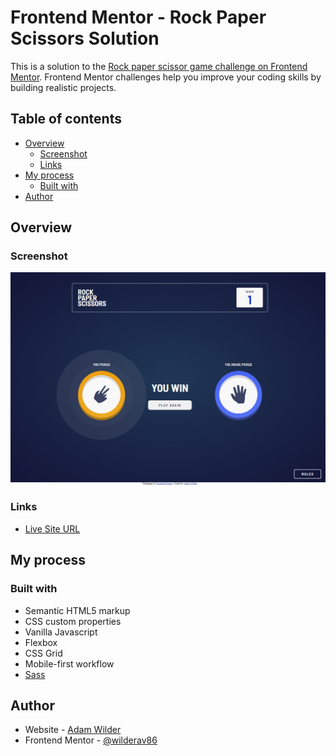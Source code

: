 # Frontend Mentor - Rock Paper Scissors Solution

This is a solution to the [Rock paper scissor game challenge on Frontend Mentor](https://www.frontendmentor.io/challenges/rock-paper-scissors-game-pTgwgvgH/hub). Frontend Mentor challenges help you improve your coding skills by building realistic projects.

## Table of contents

- [Overview](#overview)
  - [Screenshot](#screenshot)
  - [Links](#links)
- [My process](#my-process)
  - [Built with](#built-with)
- [Author](#author)

## Overview

### Screenshot

![](./images/rockpaperscissorsscreenshot.png)

### Links

- [Live Site URL](https://adamsrockpaperscissors.netlify.app/)

## My process

### Built with

- Semantic HTML5 markup
- CSS custom properties
- Vanilla Javascript
- Flexbox
- CSS Grid
- Mobile-first workflow
- [Sass](https://sass-lang.com/)

## Author

- Website - [Adam Wilder](https://www.adamwilder.fun)
- Frontend Mentor - [@wilderav86](https://www.frontendmentor.io/profile/wilderav86)
